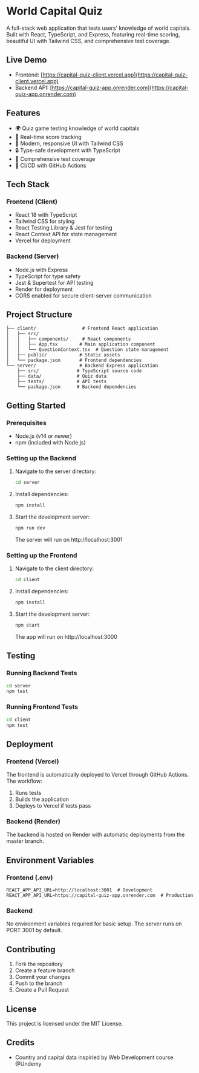 # World Capital Quiz

A full-stack web application that tests users' knowledge of world capitals. Built with React, TypeScript, and Express, featuring real-time scoring, beautiful UI with Tailwind CSS, and comprehensive test coverage.

## Live Demo
- Frontend: [https://capital-quiz-client.vercel.app](https://capital-quiz-client.vercel.app)
- Backend API: [https://capital-quiz-app.onrender.com](https://capital-quiz-app.onrender.com)

## Features
- 🌍 Quiz game testing knowledge of world capitals
- 🎯 Real-time score tracking
- 💅 Modern, responsive UI with Tailwind CSS
- 🔒 Type-safe development with TypeScript
- 🧪 Comprehensive test coverage
- 🚀 CI/CD with GitHub Actions

## Tech Stack

### Frontend (Client)
- React 18 with TypeScript
- Tailwind CSS for styling
- React Testing Library & Jest for testing
- React Context API for state management
- Vercel for deployment

### Backend (Server)
- Node.js with Express
- TypeScript for type safety
- Jest & Supertest for API testing
- Render for deployment
- CORS enabled for secure client-server communication

## Project Structure
```
├── client/                 # Frontend React application
│   ├── src/
│   │   ├── components/     # React components
│   │   ├── App.tsx        # Main application component
│   │   └── QuestionContext.tsx  # Question state management
│   ├── public/            # Static assets
│   └── package.json       # Frontend dependencies
└── server/                # Backend Express application
    ├── src/              # TypeScript source code
    ├── data/             # Quiz data
    ├── tests/            # API tests
    └── package.json      # Backend dependencies
```

## Getting Started

### Prerequisites
- Node.js (v14 or newer)
- npm (included with Node.js)

### Setting up the Backend

1. Navigate to the server directory:
   ```bash
   cd server
   ```

2. Install dependencies:
   ```bash
   npm install
   ```

3. Start the development server:
   ```bash
   npm run dev
   ```
   The server will run on http://localhost:3001

### Setting up the Frontend

1. Navigate to the client directory:
   ```bash
   cd client
   ```

2. Install dependencies:
   ```bash
   npm install
   ```

3. Start the development server:
   ```bash
   npm start
   ```
   The app will run on http://localhost:3000

## Testing

### Running Backend Tests
```bash
cd server
npm test
```

### Running Frontend Tests
```bash
cd client
npm test
```

## Deployment

### Frontend (Vercel)
The frontend is automatically deployed to Vercel through GitHub Actions. The workflow:
1. Runs tests
2. Builds the application
3. Deploys to Vercel if tests pass

### Backend (Render)
The backend is hosted on Render with automatic deployments from the master branch.

## Environment Variables

### Frontend (.env)
```
REACT_APP_API_URL=http://localhost:3001  # Development
REACT_APP_API_URL=https://capital-quiz-app.onrender.com  # Production
```

### Backend
No environment variables required for basic setup. The server runs on PORT 3001 by default.

## Contributing
1. Fork the repository
2. Create a feature branch
3. Commit your changes
4. Push to the branch
5. Create a Pull Request

## License
This project is licensed under the MIT License.

## Credits
- Country and capital data inspiried by Web Development course @Undemy 
